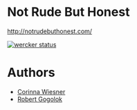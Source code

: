 # Not Rude But Honest

http://notrudebuthonest.com/

[![wercker status](https://app.wercker.com/status/5e23f732116197c4aaff2f46b6d4be84/m "wercker status")](https://app.wercker.com/project/bykey/5e23f732116197c4aaff2f46b6d4be84)

# Authors

- [Corinna Wiesner](https://github.com/corinnawiesner)
- [Robert Gogolok](https://github.com/gogolok)
